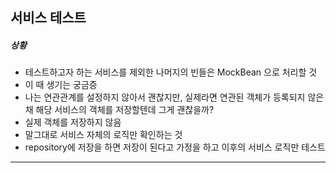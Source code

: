 ## 서비스 테스트

##### 상황

- 테스트하고자 하는 서비스를 제외한 나머지의 빈들은 MockBean 으로 처리할 것
- 이 때 생기는 궁금증
- 나는 연관관계를 설정하지 않아서 괜찮지만, 실제라면 연관된 객체가 등록되지 않은 채 해당 서비스의 객체를 저장할텐데 그게 괜찮을까?
- 실제 객체를 저장하지 않음
- 말그대로 서비스 자체의 로직만 확인하는 것
- repository에 저장을 하면 저장이 된다고 가정을 하고 이후의 서비스 로직만 테스트



---

